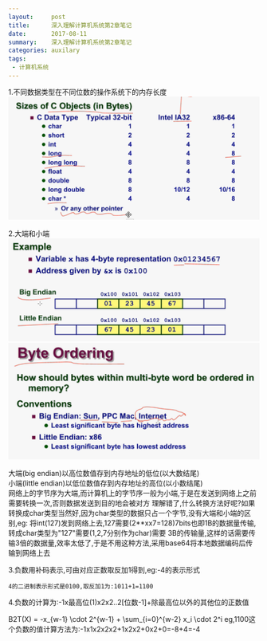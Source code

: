 ```yaml
---
layout:     post
title:      深入理解计算机系统第2章笔记
date:       2017-08-11
summary:    深入理解计算机系统第2章笔记
categories: auxilary
tags:
 - 计算机系统
---
```


1.不同数据类型在不同位数的操作系统下的内存长度
<img src="https://raw.githubusercontent.com/3xp10it/pic/master/csapp2-1.png">

2.大端和小端
<img src="https://raw.githubusercontent.com/3xp10it/pic/master/csapp2-2.png">
<img src="https://raw.githubusercontent.com/3xp10it/pic/master/csapp2-3.png">

大端(big endian)以高位数值存到内存地址的低位(以大数结尾)  
小端(little endian)以低位数值存到内存地址的高位(以小数结尾)  
网络上的字节序为大端,而计算机上的字节序一般为小端,于是在发送到网络上之前需要转换一次,否则数据发送到目的地会被对方
理解错了,什么转换方法好呢?如果转换成char类型当然好,因为char类型的数据只占一个字节,没有大端和小端的区别,eg:
将int(127)发到网络上去,127需要(2**xx7=128)7bits也即1B的数据量传输,转成char类型为"127"需要(1,2,7分别作为char)需要
3B的传输量,这样的话需要传输3倍的数据量,效率太低了,于是不用这种方法,采用base64将本地数据编码后传输到网络上去

3.负数用补码表示,可由对应正数取反加1得到,eg:-4的表示形式

    4的二进制表示形式是0100,取反加1为:1011+1=1100

4.负数的计算为:-1x最高位(1)x2x2..2[位数-1]+除最高位以外的其他位的正数值

B2T(X) = -x_{w-1} \cdot 2^{w-1} + \sum_{i=0}^{w-2} x_i \cdot 2^i
    eg,1100这个负数的值计算方法为:-1x1x2x2x2+1x2x2+0x2+0=-8+4=-4
